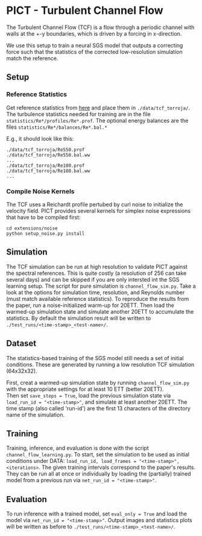 # PICT - Turbulent Channel Flow

The Turbulent Channel Flow (TCF) is a flow through a periodic channel with walls at the +-y boundaries, which is driven by a forcing in x-direction.

We use this setup to train a neural SGS model that outputs a correcting force such that the statistics of the corrected low-resolution simulation match the reference.

## Setup

### Reference Statistics

Get reference statistics from [here](https://torroja.dmt.upm.es/channels/data/) and place them in `./data/tcf_torroja/`.
The turbulence statistics needed for training are in the file `statistics/Re*/profiles/Re*.prof`.
The optional energy balances are the files `statistics/Re*/balances/Re*.bal.*`

E.g., it should look like this:
```
./data/tcf_torroja/Re550.prof
./data/tcf_torroja/Re550.bal.ww
...
./data/tcf_torroja/Re180.prof
./data/tcf_torroja/Re180.bal.ww
...
```


### Compile Noise Kernels

The TCF uses a Reichardt profile pertubed by curl noise to initialize the velocity field.
PICT provides several kernels for simplex noise expressions that have to be compiled first:
```
cd extensions/noise
python setup_noise.py install
```

## Simulation

The TCF simulation can be run at high resolution to validate PICT against the spectral references. This is quite costly (a resolution of 256 can take several days) and can be skipped if you are only intersted int the SGS learning setup.
The script for pure simulation is `channel_flow_sim.py`. Take a look at the options for simulation time, resolution, and Reynolds number (must match available reference statistics).
To reproduce the results from the paper, run a noise-initialized warm-up for 20ETT. Then load the warmed-up simulation state and simulate another 20ETT to accumulate the statistics.
By default the simulation result will be written to `./test_runs/<time-stamp>_<test-name>/`.


## Dataset

The statistics-based training of the SGS model still needs a set of initial conditions.
These are generated by running a low resolution TCF simulation (64x32x32).

First, creat a warmed-up simulation state by running `channel_flow_sim.py` with the appropriate settings for at least 10 ETT (better 20ETT).  
Then set `save_steps = True`, load the previous simulation state via `load_run_id = "<time-stamp>"`, and simulate at least another 20ETT.
The time stamp (also called 'run-id') are the first 13 characters of the directory name of the simulation.


## Training

Training, inference, and evaluation is done with the script `channel_flow_learning.py`.
To start, set the simulation to be used as initial conditions under DATA: `load_run_id, load_frames = "<time-stamp>", <iterations>`.
The given training intervals correspond to the paper's results. They can be run all at once or individually by loading the (partially) trained model from a previous run via `net_run_id = "<time-stamp>"`.


## Evaluation

To run inference with a trained model, set `eval_only = True` and load the model via `net_run_id = "<time-stamp>"`. Output images and statistics plots will be written as before to `./test_runs/<time-stamp>_<test-name>/`.